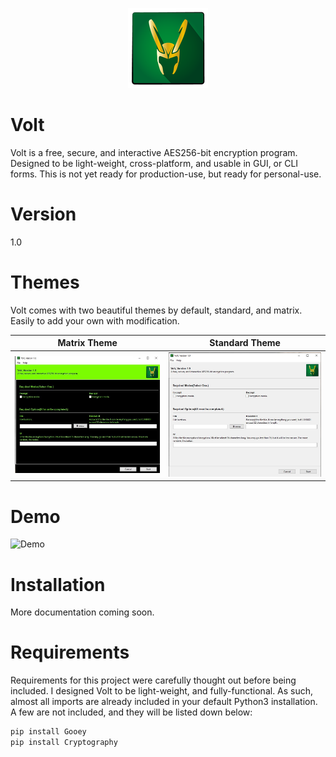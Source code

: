 <p align="center">
  <img width="128" height="128" src="/Icons/program_icon.png">
</p>



# Volt

Volt is a free, secure, and interactive AES256-bit encryption program. Designed to be light-weight, cross-platform, and usable in GUI, or CLI forms. This is not yet ready for production-use, but ready for personal-use.

# Version

1.0

# Themes

Volt comes with two beautiful themes by default, standard, and matrix. Easily to add your own with modification.

Matrix Theme             |  Standard Theme
:-------------------------:|:-------------------------:
![Matrix Theme](/Themes/matrix.JPG)  |  ![Standard Theme](/Themes/standard.JPG)

# Demo

![Demo]()

# Installation

More documentation coming soon.

# Requirements

Requirements for this project were carefully thought out before being included. I designed Volt to be light-weight, and fully-functional.
As such, almost all imports are already included in your default Python3 installation. A few are not included, and they will be listed down below:

```Python
pip install Gooey
pip install Cryptography
```
